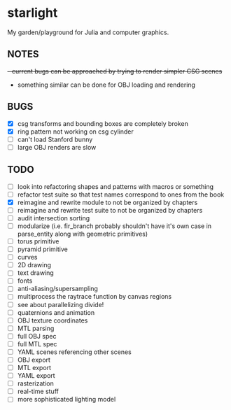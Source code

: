 # starlight

My garden/playground for Julia and computer graphics.

## NOTES
~~- current bugs can be approached by trying to render simpler CSG scenes~~
- something similar can be done for OBJ loading and rendering

## BUGS
- [X] csg transforms and bounding boxes are completely broken
- [X] ring pattern not working on csg cylinder
- [ ] can't load Stanford bunny
- [ ] large OBJ renders are slow

## TODO
- [ ] look into refactoring shapes and patterns with macros or something
- [ ] refactor test suite so that test names correspond to ones from the book
- [X] reimagine and rewrite module to not be organized by chapters
- [ ] reimagine and rewrite test suite to not be organized by chapters
- [ ] audit intersection sorting
- [ ] modularize (i.e. fir_branch probably shouldn't have it's own case in parse_entity along with geometric primitives)
- [ ] torus primitive
- [ ] pyramid primitive
- [ ] curves
- [ ] 2D drawing
- [ ] text drawing
- [ ] fonts
- [ ] anti-aliasing/supersampling
- [ ] multiprocess the raytrace function by canvas regions
- [ ] see about parallelizing divide!
- [ ] quaternions and animation
- [ ] OBJ texture coordinates
- [ ] MTL parsing
- [ ] full OBJ spec
- [ ] full MTL spec
- [ ] YAML scenes referencing other scenes
- [ ] OBJ export
- [ ] MTL export
- [ ] YAML export
- [ ] rasterization
- [ ] real-time stuff
- [ ] more sophisticated lighting model
